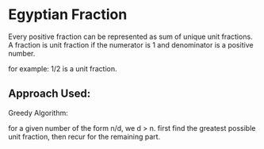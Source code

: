 # Egyptian Fraction

Every positive fraction can be represented as sum of unique unit fractions. A fraction is unit fraction if the numerator is 1 and denominator is a positive number.

for example: 1/2 is a unit fraction.

## Approach Used:

Greedy Algorithm:

for a given number of the form n/d, we d > n. first find the greatest possible unit fraction, then recur for the remaining part.